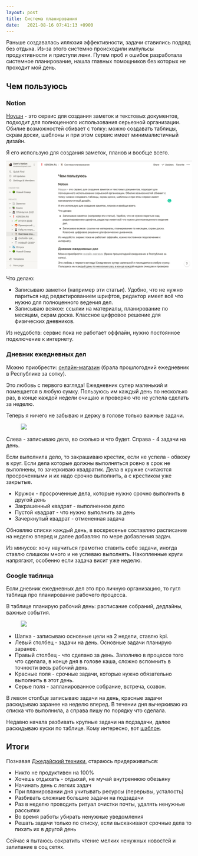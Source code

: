 ```yaml
---
layout: post
title: Система планирования
date:   2021-08-16 07:41:13 +0900
---
```


Раньше создавалась иллюзия эффективности, задачи ставились подряд без отдыха. Из-за этого системно происходили импульсы продуктивности и приступи лени. Путем проб и ошибок разработала системное планирование, нашла главных помощников без которых не проходит мой день.

## Чем пользуюсь

### Notion

[Ноушн](https://www.notion.so) - это сервис для создания заметок и текстовых документов, подходит для полноценного использования серьезной организации. Обилие возможностей сбивает с толку: можно создавать таблицы, скрам доски, шаблоны и при этом сервис имеет минималистичный дизайн. 

Я его использую для создания заметок, планов и вообще всего.

![/assets/images/notion/notion.png](/assets/images/notion/notion.png)

Что делаю:

- Записываю заметки (например эти статьи). Удобно, что не нужно париться над редактированием шрифтов, редактор имеет всё что нужно для полноценного ведения дел.
- Записываю всякое: ссылки на материалы, планирование по месяцам, скрам доска. Классное цифровое решение для физических дневников.

Из неудобств: сервис пока не работает оффлайн, нужно постоянное подключение к интернету.

### Дневник ежедневных дел

Можно приобрести: [онлайн-магазин](https://www.ozon.ru/product/ezhenedelnik-moleskine-classic-goriz-2021-2022-large-13x21-sm-chernyy-173072625/?gclsrc=aw.ds&&utm_source=google&utm_medium=cpc&utm_campaign=RF_REG_Product_Shopping_normal_mp_all&gclid=Cj0KCQjw6ZOIBhDdARIsAMf8YyHEZ8cwJErJ8nTZheDRwWa1ipcG1D5TVvdBc78jW3vQaJ38q4yfYcAaAvZfEALw_wcB) (брала прошлогодний ежедневник в Республике за сотку).

Это любовь с первого взгляда! Ежедневник супер маленький и помещается в любую сумку. Пользуюсь им каждый день по несколько раз, в конце каждой недели очищаю и проверяю что не успела сделать за неделю. 

Теперь я ничего не забываю и держу в голове только важные задачи.

<figure>
  <img src="{{ site.url }/assets/images/notion/journal.png" data-action="zoom" />
</figure>

Слева - записываю дела, во сколько и что будет. Справа - 4 задачи на день.

Если выполнила дело, то закрашиваю крестик, если не успела - обвожу в круг. Если дела которые должны выполняться ровно в срок не выполнены, то зачеркиваю квадратик. Дела в кружке считаются просроченными и их надо срочно выполнить, а с крестиком уже закрытые.

- Кружок - просроченные дела, которые нужно срочно выполнить в другой день
- Закрашенный квадрат - выполненное дело
- Пустой квадрат - что нужно выполнить за день
- Зачеркнутый квадрат - отмененная задача

Обновляю списки каждый день, в воскресенье составляю расписание на неделю вперед и далее добавляю по мере добавления задач.

Из минусов: хочу научиться грамотно ставить себе задачи, иногда ставлю слишком много и не успеваю выполнять. Накопленные круги напрягают, особенно если задача висит уже неделю.

### Google таблица

Если дневник ежедневных дел это про личную организацию, то гугл таблица про планирование рабочего процесса.

В таблице планирую рабочий день: расписание собраний, дедлайны, важные события.
   
<figure>
  <img src="{{ site.url }/assets/images/notion/excel.png" data-action="zoom" />
</figure>


- Шапка - записываю основные цели на 2 недели, ставлю kpi.
- Левый столбец - задачи на день. Основные задачи планирую заранее.
- Правый столбец - что сделано за день. Заполняю в процессе того что сделала, в конце дня в голове каша, сложно вспомнить в точности весь рабочий день.
- Красные поля - срочные задачи, которые нужно обязательно выполнить в этот день.
- Серые поля - запланированное собрание, встреча, созвон.

В левом столбце записываю задачи на день, красные задачи раскидываю заранее на неделю вперед. В течении дня вычеркиваю из списка что  выполнила, а справа пишу по порядку что сделала.

Недавно начала разбивать крупные задачи на подзадачи, далее раскидываю куски по таблице. Кому интересно, вот [шаблон](https://docs.google.com/spreadsheets/d/1QOPiUjAIgchrZdX01tOWMVKNGngO3uhT560A-Rwe1q0/edit?usp=sharing).

## Итоги

Познавая [Джедайский техники](https://www.google.ru/books/edition/Джедайские_техники/DP9iDwAAQBAJ?hl=ru&gbpv=0), стараюсь придерживаться:

- Никто не продуктивен на 100%
- Хочешь отдыхать - отдыхай, не мучай внутреннюю обезьяну
- Начинать день с легких задач
- При планировании дня учитывать ресурсы (перерывы, усталость)
- Разбивать сложные большие задачи на подзадачи
- Раз в неделю проводить ритуал очистки почты, удалять ненужные рассылки
- Во время работы убирать ненужные уведомления
- Решать задачи только по списку, если выскакивают срочные дела то пихать их в другой день

Сейчас я пытаюсь сократить чтение мелких ненужных новостей и залипание в соц сетях.
